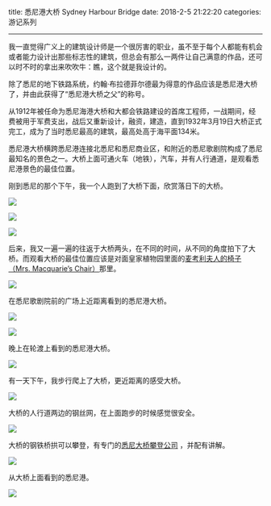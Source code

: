 title: 悉尼港大桥 Sydney Harbour Bridge
date: 2018-2-5 21:22:20
categories: 游记系列

---

我一直觉得广义上的建筑设计师是一个很厉害的职业，虽不至于每个人都能有机会或者能力设计出那些标志性的建筑，但总会有那么一两件让自己满意的作品，还可以时不时的拿出来吹吹牛：瞧，这个就是我设计的。

<!--more-->

除了悉尼的地下铁路系统，约翰·布拉德菲尔德最为得意的作品应该是悉尼港大桥了，并由此获得了“悉尼港大桥之父”的称号。

从1912年被任命为悉尼海港大桥和大都会铁路建设的首席工程师，一战期间，经费被用于军费支出，战后又重新设计，融资，建造，直到1932年3月19日大桥正式完工，成为了当时悉尼最高的建筑，最高处高于海平面134米。

悉尼港大桥横跨悉尼港连接北悉尼和悉尼商业区，和附近的悉尼歌剧院构成了悉尼最知名的景色之一。大桥上面可通火车（地铁），汽车，并有人行通道，是观看悉尼港景色的最佳位置。

刚到悉尼的那个下午，我一个人跑到了大桥下面，欣赏落日下的大桥。

![](http://wx2.sinaimg.cn/mw690/aeba7ac3gy1fo5sn1sjyjj23402c04qq.jpg)

![](http://wx3.sinaimg.cn/mw690/aeba7ac3gy1fo5smv9izwj23402c0b2a.jpg)

![](http://wx1.sinaimg.cn/mw690/aeba7ac3gy1fo5u22sy7rj23402c0kjm.jpg)

后来，我又一遍一遍的往返于大桥两头，在不同的时间，从不同的角度拍下了大桥。而观看大桥的最佳位置应该是对面皇家植物园里面的[麦考利夫人的椅子（Mrs. Macquarie’s Chair）](https://steemit.com/cn/@drunkevil/5)那里。

![](http://wx2.sinaimg.cn/mw690/aeba7ac3gy1fo5sncq2nzj23402c0u0x.jpg)

在悉尼歌剧院前的广场上近距离看到的悉尼港大桥。

![](http://wx1.sinaimg.cn/mw690/aeba7ac3gy1fo5sp3uyzjj23402c0npe.jpg)

![](http://wx1.sinaimg.cn/mw690/aeba7ac3gy1fo5sp3uyzjj23402c0npe.jpg)

晚上在轮渡上看到的悉尼港大桥。

![](http://wx1.sinaimg.cn/mw690/aeba7ac3gy1fo5sn7jzelj23402c0x6p.jpg)

有一天下午，我步行爬上了大桥，更近距离的感受大桥。

![](http://wx3.sinaimg.cn/mw690/aeba7ac3gy1fo5sqsl5fzj23402c0b2a.jpg)

大桥的人行道两边的钢丝网，在上面跑步的时候感觉很安全。

![](http://wx3.sinaimg.cn/mw690/aeba7ac3gy1fo5sq8t779j23402c04qr.jpg)

大桥的钢铁桥拱可以攀登，有专门的[悉尼大桥攀登公司](http://www.bridgeclimb.cn/) ，并配有讲解。

![](http://wx4.sinaimg.cn/mw690/aeba7ac3gy1fo5srcfklpj22c0340hdu.jpg)

从大桥上面看到的悉尼港。

![](http://wx3.sinaimg.cn/mw690/aeba7ac3gy1fo5szowi5tj23402c04qq.jpg)